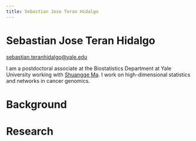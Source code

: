 ```yaml
---
title: Sebastian Jose Teran Hidalgo
---
```

# Sebastian Jose Teran Hidalgo

sebastian.teranhidalgo@yale.edu

I am a postdoctoral associate at the Biostatistics Department at Yale University working with [Shuangge Ma](http://medicine.yale.edu/lab/ma/). I work on high-dimensional statistics and networks in cancer genomics. 

# Background

# Research